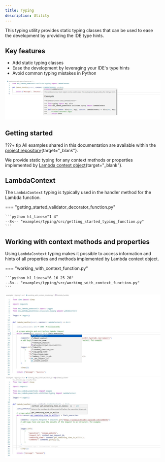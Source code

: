 ```yaml
---
title: Typing
description: Utility
---
```


<!-- markdownlint-disable MD043 -->

This typing utility provides static typing classes that can be used to ease the development by providing the IDE type hints.

## Key features

* Add static typing classes
* Ease the development by leveraging your IDE's type hints
* Avoid common typing mistakes in Python

![Utilities Typing](../media/utilities_typing_1.png)

## Getting started

???+ tip
    All examples shared in this documentation are available within the [project repository](https://github.com/aws-powertools/lambda-python/tree/develop/examples){target="_blank"}.

We provide static typing for any context methods or properties implemented by [Lambda context object](https://docs.aws.amazon.com/lambda/latest/dg/python-context.html){target="_blank"}.

## LambdaContext

The `LambdaContext` typing is typically used in the handler method for the Lambda function.

=== "getting_started_validator_decorator_function.py"

	```python hl_lines="1 4"
    --8<-- "examples/typing/src/getting_started_typing_function.py"
	```

## Working with context methods and properties

Using `LambdaContext` typing makes it possible to access information and hints of all properties and methods implemented by Lambda context object.

=== "working_with_context_function.py"

	```python hl_lines="6 16 25 26"
    --8<-- "examples/typing/src/working_with_context_function.py"
	```

![Utilities Typing All](../media/utilities_typing_2.png)
![Utilities Typing Specific](../media/utilities_typing_3.png)
